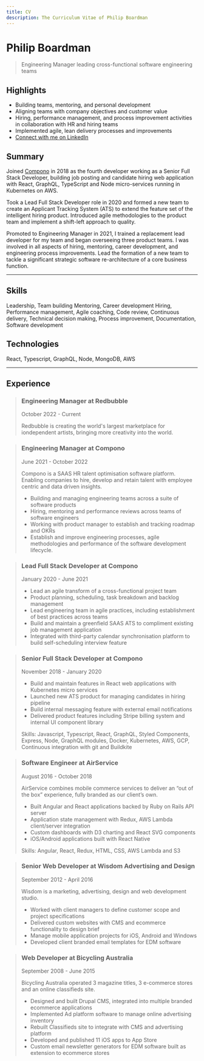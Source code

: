 ```yaml
---
title: CV
description: The Curriculum Vitae of Philip Boardman
---
```

# Philip Boardman

> Engineering Manager leading cross-functional software engineering teams

## Highlights

<div class="links">

* Building teams, mentoring, and personal development
* Aligning teams with company objectives and customer value
* Hiring, performance management, and process improvement activities in collaboration with HR and hiring teams
* Implemented agile, lean delivery processes and improvements
* [Connect with me on LinkedIn](https://linkedin.com/in/philipboardman/)

</div>

## Summary

Joined [Compono](https://compono.com) in 2018 as the fourth developer working as a Senior Full Stack Developer, building job posting and candidate hiring web application with React, GraphQL, TypeScript and Node micro-services running in Kubernetes on AWS.

Took a Lead Full Stack Developer role in 2020 and formed a new team to create an Applicant Tracking System (ATS) to extend the feature set of the intelligent hiring product. Introduced agile methodologies to the product team and implement a shift-left approach to quality.

Promoted to Engineering Manager in 2021, I trained a replacement lead developer for my team and began overseeing three product teams. I was involved in all aspects of hiring, mentoring, career development, and engineering process improvements. Lead the formation of a new team to tackle a significant strategic software re-architecture of a core business function.

---

## Skills

Leadership, Team building Mentoring, Career development Hiring, Performance management, Agile coaching, Code review, Continuous delivery, Technical decision making, Process improvement, Documentation, Software development

## Technologies

React, Typescript, GraphQL, Node, MongoDB, AWS

---

## Experience

> ### Engineering Manager at Redbubble
> 
> <span class="meta">October 2022 - Current</span>
> 
> Redbubble is creating the world's largest marketplace for iondependent artists, bringing more creativity into the world.

> ### Engineering Manager at Compono
> 
> <span class="meta">June 2021 - October 2022</span>
>
> Compono is a SAAS HR talent optimisation software platform. Enabling companies to hire, develop and retain talent with employee centric and data driven insights.
> 
> * Building and managing engineering teams across a suite of software products
> * Hiring, mentoring and performance reviews across teams of software engineers
> * Working with product manager to establish and tracking roadmap and OKRs
> * Establish and improve engineering processes, agile methodologies and performance of the software development lifecycle.

> ### Lead Full Stack Developer at Compono
> 
> <span class="meta">January 2020 - June 2021</span>
> 
> * Lead an agile transform of a cross-functional project team
> * Product planning, scheduling, task breakdown and backlog management
> * Lead engineering team in agile practices, including establishment of best practices across teams
> * Build and maintain a greenfield SAAS ATS to compliment existing job management application
> * Integrated with third-party calendar synchronisation platform to build self-scheduling interview feature

> ### Senior Full Stack Developer at Compono
> 
> <span class="meta">November 2018 - January 2020</span>
> 
> * Build and maintain features in React web applications with Kubernetes micro services
> * Launched new ATS product for managing candidates in hiring pipeline
> * Build internal messaging feature with external email notifications
> * Delivered product features including Stripe billing system and internal UI component library
> 
> Skills: Javascript, Typescript, React, GraphQL, Styled Components, Express, Node, GraphQL modules, Docker, Kubernetes, AWS, GCP, Continuous integration with git and Buildkite

> ### Software Engineer at AirService
> 
> <span class="meta">August 2016 - October 2018</span>
> 
> AirService combines mobile commerce services to deliver an “out of the box” experience, fully branded as our client’s own.
> 
> * Built Angular and React applications backed by Ruby on Rails API server
> * Application state management with Redux, AWS Lambda client/server integration
> * Custom dashboards with D3 charting and React SVG components
> * iOS/Android applications built with React Native
> 
> Skills: Angular, React, Redux, HTML, CSS, AWS Lambda and S3


> ### Senior Web Developer at Wisdom Advertising and Design
> 
> <span class="meta">September 2012 - April 2016</span>
> 
> Wisdom is a marketing, advertising, design and web development studio.
> 
> * Worked with client managers to define customer scope and project specifications
> * Delivered custom websites with CMS and ecommerce functionality to design brief
> * Manage mobile application projects for iOS, Android and Windows
> * Developed client branded email templates for EDM software


> ### Web Developer at Bicycling Australia
> 
> <span class="meta">September 2008 - June 2015</span>
> 
> Bicycling Australia operated 3 magazine titles, 3 e-commerce stores and an online classifieds site.
> 
> * Designed and built Drupal CMS, integrated into multiple branded ecommerce applications
> * Implemented Ad platform software to manage online advertising inventory
> * Rebuilt Classifieds site to integrate with CMS and advertising platform
> * Developed and published 11 iOS apps to App Store
> * Custom email newsletter generators for EDM software built as extension to ecommerce stores
